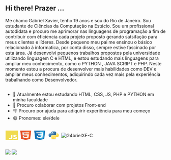 ## Hi there! Prazer ...
  Me chamo Gabriel Xavier, tenho 19 anos e sou do Rio de Janeiro. Sou estudante de Ciências da Computação na Estácio. Sou um profissional autodidata e procuro me aprimorar nas linguagens de programação a fim de contribuir com êficiencia cada projeto proposto gerando satsifação para meus clientes e líderes.
  Desde pequeno meu pai me ensinou o básico relacionado à informatica, por conta disso, sempre estive fascinado por esta área. Já desenvolvi pequenos trabalhos propostos pela universidade utilizando linguagem C e HTML, e estou estudando mais linguagens para ampliar meu conhecimento, como o PYTHON , JAVA SCRIPT e PHP.
  Neste momento estou a procura de desenvolver mais habilidades como DEV e ampliar meus conhecimentos, adiquirindo cada vez mais pela experiência trabalhando como Desenvolvedor. 

##

- 📖 Atualmente estou estudando HTML, CSS, JS, PHP e PYTHON em minha faculdade
- 👯 Procuro colaborar com projetos Front-end
- 🪧 Procuro por ajuda para adiquirir experiência para meu começo
- 😄 Pronomes: ele/dele

<div style="display: inline_block"><br>
  <img align="center" alt="G4brielXF-Js" height="30" width="40" src="https://raw.githubusercontent.com/devicons/devicon/master/icons/javascript/javascript-plain.svg">
  <img align="center" alt="G4brielXF-HTML" height="30" width="40" src="https://raw.githubusercontent.com/devicons/devicon/master/icons/html5/html5-original.svg">
  <img align="center" alt="G4brielXF-CSS" height="30" width="40" src="https://raw.githubusercontent.com/devicons/devicon/master/icons/css3/css3-original.svg">
  <img align="center" alt="G4brielXF-Python" height="30" width="40" src="https://raw.githubusercontent.com/devicons/devicon/master/icons/python/python-original.svg">
  <img align="center" alt="G4brielXF-C" height="30" width="40" src="https://cdn.jsdelivr.net/gh/devicons/devicon@latest/icons/cplusplus/cplusplus-original.svg">


</div>
  
  ##

 <div>
    <a href = "mailto:xavierfreitasgabriel@gmail.com"><img src="https://img.shields.io/badge/-Gmail-%23333?style=for-the-badge&logo=gmail&logoColor=white" target="_blank"></a>
    <a href="https://discord.com/channels/@G4bzuk1" target="_blank"><img src="https://img.shields.io/badge/Discord-7289DA?style=for-the-badge&logo=discord&logoColor=white" target="_blank"></a> 

     
 </div>

